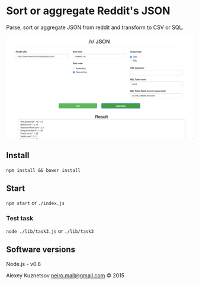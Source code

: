# Sort or aggregate Reddit's JSON

Parse, sort or aggregate JSON from reddit and transform to CSV or SQL.

![Screenshot](/screenshots/screenshot.png)

## Install
`npm install && bower install`  

## Start
`npm start` or `./index.js`  

### Test task
`node ./lib/task3.js` or `./lib/task3`


## Software versions
Node.js - v0.8

Alexey Kuznetsov <neiro.mail@gmail.com> © 2015
